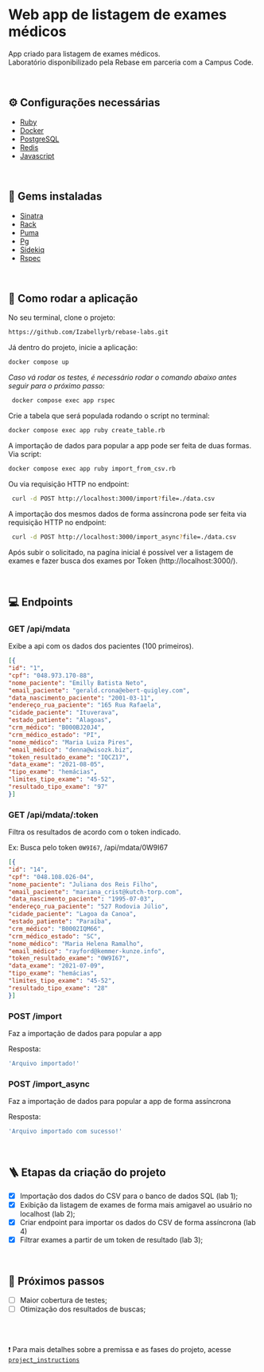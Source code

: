 # Web app de listagem de exames médicos
App criado para listagem de exames médicos. <br>
Laboratório disponibilizado pela Rebase em parceria com a Campus Code.

 <br>

## ⚙ Configurações necessárias
- [Ruby](https://www.ruby-lang.org/en/documentation/installation/) 
- [Docker](https://www.ruby-lang.org/en/documentation/installation/) 
- [PostgreSQL](https://www.postgresql.org/) 
- [Redis](https://www.ruby-lang.org/en/documentation/installation/)  
- [Javascript](https://www.javascript.com/) 

<br>

## 💎 Gems instaladas
- [Sinatra](https://rubygems.org/gems/sinatra)
- [Rack](https://rubygems.org/gems/rack)
- [Puma](https://rubygems.org/gems/puma) 
- [Pg](https://rubygems.org/gems/pg) 
- [Sidekiq](https://rubygems.org/gems/sidekiq)
- [Rspec](https://rubygems.org/gems/rspec)

<br>

## 🚀 Como rodar a aplicação

No seu terminal, clone o projeto:
```sh
https://github.com/Izabellyrb/rebase-labs.git
```

Já dentro do projeto, inicie a aplicação:
```sh
docker compose up
```

_Caso vá rodar os testes, é necessário rodar o comando abaixo antes seguir para o próximo passo:_
```sh
 docker compose exec app rspec
```

Crie a tabela que será populada rodando o script no terminal:
```sh
docker compose exec app ruby create_table.rb
```

A importação de dados para popular a app pode ser feita de duas formas. Via script:
```sh
docker compose exec app ruby import_from_csv.rb
```

Ou via requisição HTTP no endpoint:
```sh
 curl -d POST http://localhost:3000/import?file=./data.csv
```

A importação dos mesmos dados de forma assíncrona pode ser feita via requisição HTTP no endpoint:
```sh
 curl -d POST http://localhost:3000/import_async?file=./data.csv
```

Após subir o solicitado, na pagína inicial é possível ver a listagem de exames e fazer busca dos exames por Token (http://localhost:3000/). 

<br>


## 💻 Endpoints

### GET /api/mdata
Exibe a api com os dados dos pacientes (100 primeiros).

```json
[{
"id": "1",
"cpf": "048.973.170-88",
"nome_paciente": "Emilly Batista Neto",
"email_paciente": "gerald.crona@ebert-quigley.com",
"data_nascimento_paciente": "2001-03-11",
"endereço_rua_paciente": "165 Rua Rafaela",
"cidade_paciente": "Ituverava",
"estado_patiente": "Alagoas",
"crm_médico": "B000BJ20J4",
"crm_médico_estado": "PI",
"nome_médico": "Maria Luiza Pires",
"email_médico": "denna@wisozk.biz",
"token_resultado_exame": "IQCZ17",
"data_exame": "2021-08-05",
"tipo_exame": "hemácias",
"limites_tipo_exame": "45-52",
"resultado_tipo_exame": "97"
}]
```

### GET /api/mdata/:token
Filtra os resultados de acordo com o token indicado. 

Ex: Busca pelo token `0W9I67`, /api/mdata/0W9I67

```json
[{
"id": "14",
"cpf": "048.108.026-04",
"nome_paciente": "Juliana dos Reis Filho",
"email_paciente": "mariana_crist@kutch-torp.com",
"data_nascimento_paciente": "1995-07-03",
"endereço_rua_paciente": "527 Rodovia Júlio",
"cidade_paciente": "Lagoa da Canoa",
"estado_patiente": "Paraíba",
"crm_médico": "B0002IQM66",
"crm_médico_estado": "SC",
"nome_médico": "Maria Helena Ramalho",
"email_médico": "rayford@kemmer-kunze.info",
"token_resultado_exame": "0W9I67",
"data_exame": "2021-07-09",
"tipo_exame": "hemácias",
"limites_tipo_exame": "45-52",
"resultado_tipo_exame": "28"
}]
```

### POST /import 
Faz a importação de dados para popular a app

Resposta:
```sh
'Arquivo importado!'
```

### POST /import_async
Faz a importação de dados para popular a app de forma assíncrona

Resposta:
```sh
'Arquivo importado com sucesso!'
```

<br>

## 🪜 Etapas da criação do projeto
- [x] Importação dos dados do CSV para o banco de dados SQL (lab 1);
- [x] Exibição da listagem de exames de forma mais amigavel ao usuário no localhost (lab 2);
- [x] Criar endpoint para importar os dados do CSV de forma assíncrona (lab 4)
- [x] Filtrar exames a partir de um token de resultado (lab 3);
  
<br>

## 🚧 Próximos passos
- [ ] Maior cobertura de testes;
- [ ] Otimização dos resultados de buscas;
<br>
<br>

  
 ❗ Para mais detalhes sobre a premissa e as fases do projeto, acesse [`project_instructions`](https://github.com/Izabellyrb/rebase-labs/blob/main/project_instructions.md)

 
